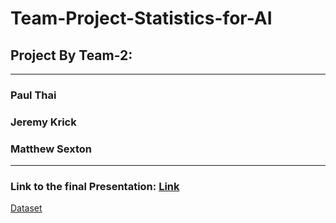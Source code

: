 # Team-Project-Statistics-for-AI
##  Project By Team-2:
---
### Paul Thai
### Jeremy Krick
### Matthew Sexton
---

### Link to the final Presentation: [Link](https://vimeo.com/802606488)
[Dataset](https://archive-beta.ics.uci.edu/dataset/17/breast+cancer+wisconsin+diagnostic "Breast Cancer dataset")
